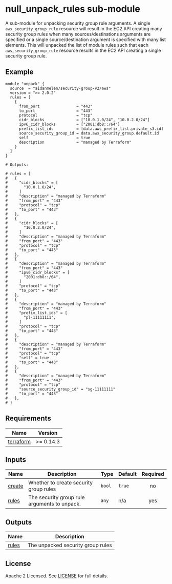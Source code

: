 # null_unpack_rules sub-module

A sub-module for unpacking security group rule arguments. A single `aws_security_group_rule` resource will result in the EC2 API creating many security group rules when many sources/destinations arguments are specified or a single source/destination argument is specified with many list elements. This will unpacked the list of module rules such that each `aws_security_group_rule` resource results in the EC2 API creating a single security group rule.

<!-- BEGINNING OF PRE-COMMIT-TERRAFORM DOCS HOOK -->

## Example

```hcl
module "unpack" {
  source  = "aidanmelen/security-group-v2/aws"
  version = ">= 2.0.2"
  rules = [
    {
      from_port                = "443"
      to_port                  = "443"
      protocol                 = "tcp"
      cidr_blocks              = ["10.0.1.0/24", "10.0.2.0/24"]
      ipv6_cidr_blocks         = ["2001:db8::/64"]
      prefix_list_ids          = [data.aws_prefix_list.private_s3.id]
      source_security_group_id = data.aws_security_group.default.id
      self                     = true
      description              = "managed by Terraform"
    }
  ]
}

# Outputs:

# rules = [
#   {
#     "cidr_blocks" = [
#       "10.0.1.0/24",
#     ]
#     "description" = "managed by Terraform"
#     "from_port" = "443"
#     "protocol" = "tcp"
#     "to_port" = "443"
#   },
#   {
#     "cidr_blocks" = [
#       "10.0.2.0/24",
#     ]
#     "description" = "managed by Terraform"
#     "from_port" = "443"
#     "protocol" = "tcp"
#     "to_port" = "443"
#   },
#   {
#     "description" = "managed by Terraform"
#     "from_port" = "443"
#     "ipv6_cidr_blocks" = [
#       "2001:db8::/64",
#     ]
#     "protocol" = "tcp"
#     "to_port" = "443"
#   },
#   {
#     "description" = "managed by Terraform"
#     "from_port" = "443"
#     "prefix_list_ids" = [
#       "pl-11111111",
#     ]
#     "protocol" = "tcp"
#     "to_port" = "443"
#   },
#   {
#     "description" = "managed by Terraform"
#     "from_port" = "443"
#     "protocol" = "tcp"
#     "self" = true
#     "to_port" = "443"
#   },
#   {
#     "description" = "managed by Terraform"
#     "from_port" = "443"
#     "protocol" = "tcp"
#     "source_security_group_id" = "sg-11111111"
#     "to_port" = "443"
#   },
# ]
```
## Requirements

| Name | Version |
|------|---------|
| <a name="requirement_terraform"></a> [terraform](#requirement\_terraform) | >= 0.14.3 |
## Inputs

| Name | Description | Type | Default | Required |
|------|-------------|------|---------|:--------:|
| <a name="input_create"></a> [create](#input\_create) | Whether to create security group rules | `bool` | `true` | no |
| <a name="input_rules"></a> [rules](#input\_rules) | The security group rule arguments to unpack. | `any` | n/a | yes |
## Outputs

| Name | Description |
|------|-------------|
| <a name="output_rules"></a> [rules](#output\_rules) | The unpacked security group rules |
<!-- END OF PRE-COMMIT-TERRAFORM DOCS HOOK -->

## License

Apache 2 Licensed. See [LICENSE](https://github.com/aidanmelen/terraform-kubernetes-confluent-platform/blob/main/LICENSE) for full details.
